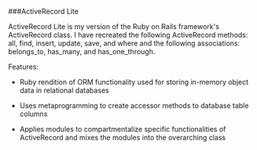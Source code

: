 ###ActiveRecord Lite

ActiveRecord Lite is my version of the Ruby on Rails framework's ActiveRecord class. I have recreated the following ActiveRecord methods: all, find, insert, update, save, and where and the following associations: belongs_to, has_many, and has_one_through.

Features:

* Ruby rendition of ORM functionality used for storing in-memory object data in relational databases

* Uses metaprogramming to create accessor methods to database table columns

* Applies modules to compartmentalize specific functionalities of ActiveRecord and mixes the modules into the overarching class
